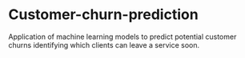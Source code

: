 # Customer-churn-prediction
Application of machine learning models to predict potential customer churns identifying which clients can leave a service soon.
